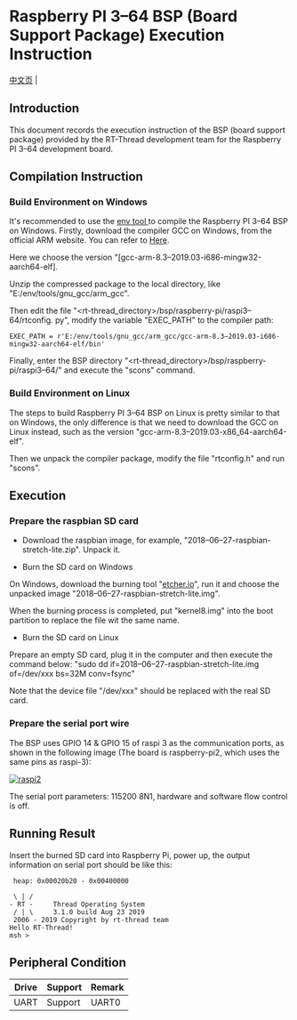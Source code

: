 # Raspberry PI 3–64 BSP (Board Support Package) Execution Instruction 

[中文页](README_zh.md) |

## Introduction

This document records the execution instruction of the BSP (board support package) provided by the RT-Thread development team for the Raspberry PI 3–64 development board.

## **Compilation Instruction**

### Build Environment on Windows

It's recommended to use the [env tool ](https://github.com/RT-Thread/rtthread-manual-doc/blob/master/env/env.md)to compile the Raspberry PI 3–64 BSP on Windows. Firstly, download the compiler GCC on Windows, from the official ARM website. You can refer to [Here](https://developer.arm.com/tools-and-software/open-source-software/developer-tools/gnu-toolchain/gnu-a/downloads).

Here we choose the version "[gcc-arm-8.3–2019.03-i686-mingw32-aarch64-elf]. 

Unzip the compressed package to the local directory, like "E:/env/tools/gnu_gcc/arm_gcc".

Then edit the file "<rt-thread_directory>/bsp/raspberry-pi/raspi3–64/rtconfig. py", modify the variable "EXEC_PATH" to the compiler path:

```
EXEC_PATH = r'E:/env/tools/gnu_gcc/arm_gcc/gcc-arm-8.3–2019.03-i686-mingw32-aarch64-elf/bin'
```

Finally, enter the BSP directory "<rt-thread_directory>/bsp/raspberry-pi/raspi3–64/" and execute the "scons" command.

### Build Environment on Linux

The steps to build Raspberry PI 3–64 BSP on Linux is pretty similar to that on Windows, the only difference is that we need to download the GCC on Linux instead, such as the version "gcc-arm-8.3–2019.03-x86_64-aarch64-elf".

Then we unpack the compiler package, modify the file "rtconfig.h" and run "scons".

## Execution

### Prepare the raspbian SD card

- Download the raspbian image, for example, "2018–06–27-raspbian-stretch-lite.zip". Unpack it.

- Burn the SD card on Windows

On Windows, download the burning tool "[etcher.io](http://etcher.io/)", run it and choose the unpacked image "2018–06–27-raspbian-stretch-lite.img".

When the burning process is completed, put "kernel8.img" into the boot partition to replace the file wit the same name.

- Burn the SD card on Linux

Prepare an empty SD card, plug it in the computer and then execute the command below: "sudo dd if=2018–06–27-raspbian-stretch-lite.img of=/dev/xxx bs=32M conv=fsync"

Note that the device file "/dev/xxx" should be replaced with the real SD card.

### Prepare the serial port wire

The BSP uses GPIO 14 & GPIO 15 of raspi 3 as the communication ports, as shown in the following image (The board is raspberry-pi2, which uses the same pins as raspi-3):



[![raspi2](https://github.com/RT-Thread/rt-thread/raw/master/bsp/raspberry-pi/raspi3-64/figures/raspi_uart.png)](https://github.com/RT-Thread/rt-thread/blob/master/bsp/raspberry-pi/raspi3-64/figures/raspi_uart.png)

The serial port parameters: 115200 8N1, hardware and software flow control is off.

## Running Result

Insert the burned SD card into Raspberry Pi, power up, the output information on serial port should be like this:

```
 heap: 0x00020b20 - 0x00400000

 \ | /
- RT -     Thread Operating System
 / | \     3.1.0 build Aug 23 2019
 2006 - 2019 Copyright by rt-thread team
Hello RT-Thread!
msh >
```

## Peripheral Condition

| Drive | Support | Remark |
| ----- | ------- | ------ |
| UART  | Support | UART0  |

